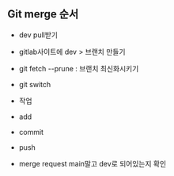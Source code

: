 ## Git merge 순서

- dev pull받기

- gitlab사이트에 dev > 브랜치 만들기

- git fetch --prune : 브랜치 최신화시키기

- git switch <barnch>

- 작업

- add

- commit

- push

- merge request main말고 dev로 되어있는지 확인

